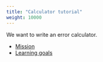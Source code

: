 ```yaml
---
title: "Calculator tutorial"
weight: 10000
---
```


We want to write an error calculator.

* [Mission](./mission)
* [Learning goals](./goals)

